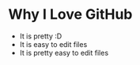 # Why I Love GitHub

* It is pretty :D
* It is easy to edit files
* It is pretty easy to edit files
